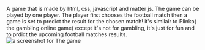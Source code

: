 A game that is made by html, css, javascript and matter js. 
The game can be played by one player. 
The player first chooses the football match then a game is set to predict the result for the chosen match!
it's similair to Plinko( the gambling online game) except it's not for gambling, it's just for fun and to prdict the upcoming football matches results.
![a screenshot for The game](/images)
